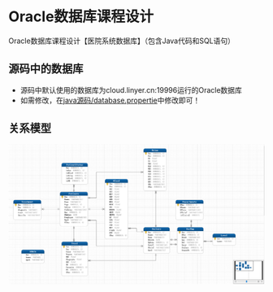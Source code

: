 # Oracle数据库课程设计
Oracle数据库课程设计【医院系统数据库】（包含Java代码和SQL语句）
## 源码中的数据库
- 源码中默认使用的数据库为cloud.linyer.cn:19996运行的Oracle数据库
- 如需修改，在[java源码/database.propertie](https://github.com/GtLinyer/OracleDatbaseCourseDisign/blob/master/java%E6%BA%90%E7%A0%81/database.properties)中修改即可！

## 关系模型
![关系模型](https://github.com/GtLinyer/OracleDatbaseCourseDisign/raw/master/%E5%85%B3%E7%B3%BB%E6%A8%A1%E5%9E%8B.png)
